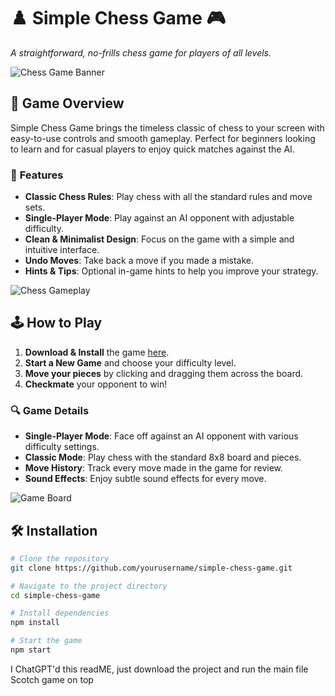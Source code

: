 # ♟️ **Simple Chess Game** 🎮

_A straightforward, no-frills chess game for players of all levels._

![Chess Game Banner](https://example.com/chess-banner.png) <!-- Replace with your image link -->

## 🚀 **Game Overview**
Simple Chess Game brings the timeless classic of chess to your screen with easy-to-use controls and smooth gameplay. Perfect for beginners looking to learn and for casual players to enjoy quick matches against the AI.

### 🎯 **Features**
- **Classic Chess Rules**: Play chess with all the standard rules and move sets.
- **Single-Player Mode**: Play against an AI opponent with adjustable difficulty.
- **Clean & Minimalist Design**: Focus on the game with a simple and intuitive interface.
- **Undo Moves**: Take back a move if you made a mistake.
- **Hints & Tips**: Optional in-game hints to help you improve your strategy.

![Chess Gameplay](https://example.com/chess-gameplay.png) <!-- Replace with your image link -->

## 🕹️ **How to Play**
1. **Download & Install** the game [here](https://example.com/download).
2. **Start a New Game** and choose your difficulty level.
3. **Move your pieces** by clicking and dragging them across the board.
4. **Checkmate** your opponent to win!

### 🔍 **Game Details**
- **Single-Player Mode**: Face off against an AI opponent with various difficulty settings.
- **Classic Mode**: Play chess with the standard 8x8 board and pieces.
- **Move History**: Track every move made in the game for review.
- **Sound Effects**: Enjoy subtle sound effects for every move.

![Game Board](https://example.com/chess-board.png) <!-- Replace with your image link -->

## 🛠️ **Installation**
```bash
# Clone the repository
git clone https://github.com/yourusername/simple-chess-game.git

# Navigate to the project directory
cd simple-chess-game

# Install dependencies
npm install

# Start the game
npm start

```
I ChatGPT'd this readME, just download the project and run the main file
Scotch game on top 
```
